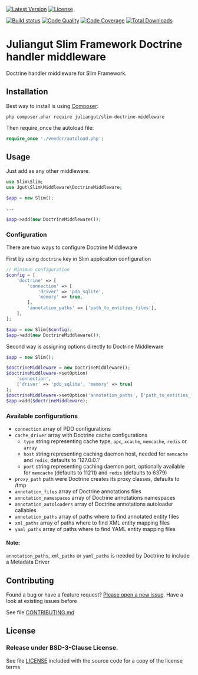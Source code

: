 [![Latest Version](https://img.shields.io/packagist/vpre/juliangut/slim-doctrine-middleware.svg?style=flat-square)](https://packagist.org/packages/juliangut/slim-doctrine-middleware)
[![License](https://img.shields.io/packagist/l/juliangut/slim-doctrine-middleware.svg?style=flat-square)](https://github.com/juliangut/slim-doctrine-middleware/blob/master/LICENSE)

[![Build status](https://img.shields.io/travis/juliangut/slim-doctrine-middleware.svg?style=flat-square)](https://travis-ci.org/juliangut/slim-doctrine-middleware)
[![Code Quality](https://img.shields.io/scrutinizer/g/juliangut/slim-doctrine-middleware.svg?style=flat-square)](https://scrutinizer-ci.com/g/juliangut/slim-doctrine-middleware)
[![Code Coverage](https://img.shields.io/scrutinizer/coverage/g/juliangut/slim-doctrine-middleware.svg?style=flat-square)](https://scrutinizer-ci.com/g/juliangut/slim-doctrine-middleware)
[![Total Downloads](https://img.shields.io/packagist/dt/juliangut/slim-doctrine-middleware.svg?style=flat-square)](https://packagist.org/packages/juliangut/slim-doctrine-middleware)

# Juliangut Slim Framework Doctrine handler middleware

Doctrine handler middleware for Slim Framework.

## Installation

Best way to install is using [Composer](https://getcomposer.org/):

```
php composer.phar require juliangut/slim-doctrine-middleware
```

Then require_once the autoload file:

```php
require_once './vendor/autoload.php';
```

## Usage

Just add as any other middleware.

```php
use Slim\Slim;
use Jgut\Slim\Middleware\DoctrineMiddleware;

$app = new Slim();

...

$app->add(new DoctrineMiddleware());
```

### Configuration

There are two ways to configure Doctrine Middleware

First by using `doctrine` key in Slim application configuration

```php
// Minimun configuration
$config = [
    'doctrine' => [
        'connection' => [
            'driver' => 'pdo_sqlite',
            'memory' => true,
        ],
        'annotation_paths' => ['path_to_entities_files'],
    ],
];

$app = new Slim($config);
$app->add(new DoctrineMiddleware());
```

Second way is assigning options directly to Doctrine Middleware

```php
$app = new Slim();

$doctrineMiddleware = new DoctrineMiddleware();
$doctrineMiddleware->setOption(
    'connection',
    ['driver' => 'pdo_sqlite', 'memory' => true]
);
$doctrineMiddleware->setOption('annotation_paths', ['path_to_entities_files']);
$app->add($doctrineMiddleware);
```

### Available configurations

* `connection` array of PDO configurations
* `cache_driver` array with Doctrine cache configurations
    * `type` string representing cache type, `apc`, `xcache`, `memcache`, `redis` or `array`
    * `host` string representing caching daemon host, needed for `memcache` and `redis`, defaults to '127.0.0.1'
    * `port` string representing caching daemon port, optionally available for `memcache` (defaults to 11211) and `redis` (defaults to 6379)
* `proxy_path` path were Doctrine creates its proxy classes, defaults to /tmp
* `annotation_files` array of Doctrine annotations files
* `annotation_namespaces` array of Doctrine annotations namespaces
* `annotation_autoloaders` array of Doctrine annotations autoloader callables
* `annotation_paths` array of paths where to find annotated entity files
* `xml_paths` array of paths where to find XML entity mapping files
* `yaml_paths` array of paths where to find YAML entity mapping files

#### Note:

`annotation_paths`, `xml_paths` or `yaml_paths` is needed by Doctrine to include a Metadata Driver

## Contributing

Found a bug or have a feature request? [Please open a new issue](https://github.com/juliangut/slim-doctrine-middleware/issues). Have a look at existing issues before

See file [CONTRIBUTING.md](https://github.com/juliangut/slim-doctrine-middleware/blob/master/CONTRIBUTING.md)

## License

### Release under BSD-3-Clause License.

See file [LICENSE](https://github.com/juliangut/slim-doctrine-middleware/blob/master/LICENSE) included with the source code for a copy of the license terms

